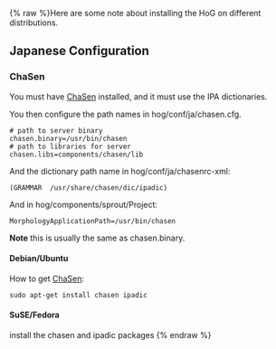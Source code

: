 {% raw %}Here are some note about installing the HoG on different distributions.

## Japanese Configuration

### ChaSen

You must have [ChaSen](http://chasen.naist.jp) installed, and it must
use the IPA dictionaries.

You then configure the path names in hog/conf/ja/chasen.cfg.

    # path to server binary
    chasen.binary=/usr/bin/chasen
    # path to libraries for server
    chasen.libs=components/chasen/lib

And the dictionary path name in hog/conf/ja/chasenrc-xml:

    (GRAMMAR  /usr/share/chasen/dic/ipadic)

And in hog/components/sprout/Project:

    MorphologyApplicationPath=/usr/bin/chasen

**Note** this is usually the same as chasen.binary.

#### Debian/Ubuntu

How to get [ChaSen](http://chasen.naist.jp/):

    sudo apt-get install chasen ipadic

#### SuSE/Fedora

install the chasen and ipadic packages
<update date omitted for speed>{% endraw %}
